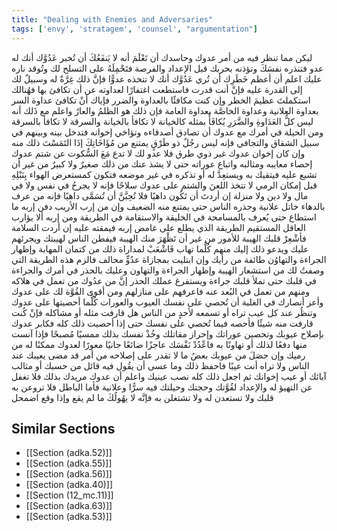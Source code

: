 ```yaml
---
title: "Dealing with Enemies and Adversaries"
tags: ['envy', 'stratagem', 'counsel', "argumentation"]
---
```


 ليكن مما تنظر فيه من أمر عدوك وحاسدك أن تَعْلَمَ أنه لا يَنفَعُكَ أن تُخبر عَدُوَّك أنك له عدو فتنذره نفسَكَ وتؤذنه بحربك قبل الإعداد والفرصة فتَحْمِلَهُ على التسلح لك وتُوقد ناره عليك
اعلم أن أعظم خَطَرِك أن تُري عَدُوَّك أنك لا تتخذه عدوًّا فإنَّ ذلك غِرَّةٌ له وسبيلٌ لك إلى القدرة عليه فإنْ أنت قدرت فاستطعت اغتفارًا لعداوته عن أن تكافئ بها فهُنالك استكملتَ عظيمَ الخطر وإن كنت مكافئًا بالعداوة والضرر فإياك أنْ تكافئ عداوة السر بعداوة العلانية وعداوة الخاصَّة بعداوة العامة فإن ذلك هو الظلمُ والعارُ
واعلم مع ذَلك أنه ليس كلُّ العَدَاوةِ والضَّرَرِ يُكافَأُ بمثله كالخيانة لا تكافأ بالخيانة والسرقة لا تكافأ بالسرقة ومن الحيلة في أمرك مع عدوك أن تصادق أصدقاءه وتؤاخي إخوانه فتدخل بينه وبينهم في سبيل الشقاق والتجافي فإنه ليس رجُلٌ ذو طَرْقٍ يمتنع من مُؤَاخَاتِكَ إذَا التَمَسْتَ ذلك منه وإن كان إخوان عدوك غير ذوي طرق فلا عدو لك
لا تدع مَعَ السُّكوت عن شتم عدوك إحصاء معايبه ومثالبه واتباع عوراته حتى لا يشذ عنك من ذلك صغيرٌ ولا كبيرٌ من غير أن تشيع عليه فيتقيك به ويستعِدَّ له أو تذكره في غير موضعه فتكون كمستعرض الهواء بِنَبْلِهِ قبل إمكان الرمي
لا تتخذ اللعنَ والشتم على عدوك سلاحًا فإنه لا يجرحُ في نفس ولا في مال ولا دين ولا منزلة
إن أردتَ أن تَكُون داهيًا فلا تُحِبَّنَّ أن تُسَمَّى داهيًا فإنه من عرف بالدهاء خاتل علانية وحذره الناس حتى يمتنع منه الضعيف وإن من إرب الأريب دفن إربه ما استطاع حتى يُعرف بالمسامحة في الخليقة والاستقامة في الطريقة ومن إربه ألا يؤارب العاقل المستقيم الطريقة الذي يطلع على غامض إربه فيمقته عليه
إن أردت السلامة فأشْعِرْ قلبك الهيبة للأمور من غير أن تَظْهَرَ منك الهيبة فيفطن الناس لهيبتك ويجرئهم عليك ويدعو ذلك إليك منهم كُلَّما تهاب فَاشْعَبْ لمداراة ذلك من كتمان المهابة وإظهار الجراءة والتهاوُن طائفة من رأيك وإن ابتليت بمجازاة عدُوٍّ محالف فالزم هذه الطريقة التي وصفتُ لك من استشعار الهيبة وإظهار الجراءة والتهاون وعليك بالحذر في أمرك والجراءة في قلبك حتى تملأ قلبك جراءة ويستفرغ عملك الحذر
إنَّ من عدُوك من تعمل في هلاكه ومنهم من تعمل في البُعد عنه فاعرفهم على منازلهم ومن أقوى القُوَّة لك على عدوك وأعز أنصارك في الغلبة أن تُحصي على نفسك العيوب والعورات كُلَّما أحصيتها على عدوك وتنظُر عند كل عيب تراه أو تسمعه لأحدٍ من الناس هل قارفت مثله أو مشاكله فإنْ كُنت قارفت منه شيئًا فأحصه فيما تُحصي على نفسك حتى إذا أحصيت ذلك كله فكابر عدوك بإصلاح عيوبك وتحصين عوراتك وإحراز مقاتلك وخُذْ نفسك بذلك ممسيًا مُصبحًا فإذا آنست منها دفعًا لذلك أو تهاونًا به فاعْدُدْ نَفْسَك عاجزًا ضائعًا جانيًا معورًا لعدوك ممكنًا له من رميك وإن حصَلَ من عيوبك بعضُ ما لا تقدر على إصلاحه من أمر قد مضى يعيبك عند الناس ولا تراه أنت عيبًا فاحفظ ذلك وما عسى أن يقُول فيه قائل من حسبك أو مثالب آبائك أو عيب إخوانك ثم اجعل ذلك كله نصب عينيك واعلم أن عدوك مريدك بذلك فلا تغفل عن التهيؤ له والإعداد لقُوَّتك وحجتك وحيلتك فيه سرًّا وعلانية فأما الباطل فلا تروعن به قلبك ولا تستعدن له ولا تشتغلن به فإنَّه لا يهُولُكَ ما لم يقع وإذا وقع اضمحل

## Similar Sections
- [[Section (adka.52)]]
 - [[Section (adka.55)]]
 - [[Section (adka.56)]]
 - [[Section (adka.40)]]
 - [[Section (12_mc.11)]]
 - [[Section (adka.63)]]
 - [[Section (adka.53)]]
